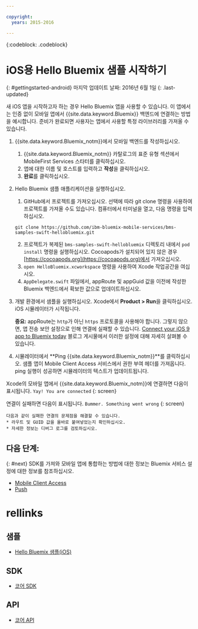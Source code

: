 ```yaml
---

copyright:
  years: 2015-2016

---
```


<!-- Attribute definitions -->
{:codeblock: .codeblock}

# iOS용 Hello Bluemix 샘플 시작하기
{: #gettingstarted-android}
마지막 업데이트 날짜: 2016년 6월 1일
{: .last-updated}  

새 iOS 앱을 시작하고자 하는 경우 Hello Bluemix 앱을 사용할 수 있습니다. 이 앱에서는 인증 없이 모바일 앱에서 {{site.data.keyword.Bluemix}} 백엔드에 연결하는 방법을 예시합니다. 준비가 완료되면 사용자는 앱에서 사용할 특정 라이브러리를 가져올 수 있습니다.

1. {{site.data.keyword.Bluemix_notm}}에서 모바일 백엔드를 작성하십시오.
    1. {{site.data.keyword.Bluemix_notm}} 카탈로그의 표준 유형 섹션에서 MobileFirst Services 스타터를 클릭하십시오.
    2. 앱에 대한 이름 및 호스트를 입력하고 **작성**을 클릭하십시오.
    3. **완료**를 클릭하십시오.
2. Hello Bluemix 샘플 애플리케이션을 실행하십시오.
	1. GitHub에서 프로젝트를 가져오십시오. 선택에 따라 git clone 명령을 사용하여 프로젝트를 가져올 수도 있습니다. 컴퓨터에서 터미널을 열고, 다음 명령을 입력하십시오.
    ```
    git clone https://github.com/ibm-bluemix-mobile-services/bms-samples-swift-hellobluemix.git
    ```
	2. 프로젝트가 복제된 `bms-samples-swift-hellobluemix` 디렉토리 내에서 `pod install` 명령을 실행하십시오. Cocoapods가 설치되어 있지 않은 경우 [https://cocoapods.org](https://cocoapods.org)에서 가져오십시오.
	3. `open HelloBluemix.xcworkspace` 명령을 사용하여 Xcode 작업공간을 여십시오.
	4. `AppDelegate.swift` 파일에서, appRoute 및 appGuid 값을 이전에 작성한 Bluemix 백엔드에서 확보한 값으로 업데이트하십시오.

3. 개발 환경에서 샘플을 실행하십시오. Xcode에서 **Product &gt; Run**을 클릭하십시오. iOS 시뮬레이터가 시작됩니다.

	**중요:** appRoute는 `http`가 아닌 `https` 프로토콜을 사용해야 합니다. 그렇지 않으면, 앱 전송 보안 설정으로 인해 연결에 실패할 수 있습니다. [Connect your iOS 9 app to Bluemix today](https://developer.ibm.com/bluemix/2015/09/16/connect-your-ios-9-app-to-bluemix/) 블로그 게시물에서 이러한 설정에 대해 자세히 살펴볼 수 있습니다.
	
4. 시뮬레이터에서 **Ping {{site.data.keyword.Bluemix_notm}}**를 클릭하십시오. 샘플 앱이 Mobile Client Access 서비스에서 권한 부여 헤더를 가져옵니다. ping 실행이 성공하면 시뮬레이터의 텍스트가 업데이트됩니다.

  Xcode의 모바일 앱에서 {{site.data.keyword.Bluemix_notm}}에 연결하면 다음이 표시됩니다.
  `Yay! You are connected`
  {: screen}

  <!--
  ![Hello World application successfully connected to {{site.data.keyword.Bluemix_notm}}](images/yayconnected.jpg "Figure 1. Hello World application successfully connected to Bluemix")
-->

  연결이 실패하면 다음이 표시됩니다.
  `Bummer. Something went wrong`
  {: screen}

 <!--
  ![Hello World application not connected to Bluemix](images/bummer_android.jpg "Figure 2. Hello World application not connected to Bluemix")
  -->

	다음과 같이 실패한 연결의 문제점을 해결할 수 있습니다. 
	* 라우트 및 GUID 값을 올바로 붙여넣었는지 확인하십시오.
	* 자세한 정보는 디버그 로그를 검토하십시오. 


## 다음 단계:
{: #next}
SDK를 가져와 모바일 앱에 통합하는 방법에 대한 정보는 Bluemix 서비스 설정에 대한 정보를 참조하십시오.
   * [Mobile Client Access](../../services/mobileaccess/index.html)
   * [Push](../../services/mobilepush/index.html)

# rellinks

## 샘플
   * [Hello Bluemix 샘플(iOS)](https://github.com/ibm-bluemix-mobile-services/bms-samples-swift-hellobluemix)

## SDK
   * [코어 SDK](https://github.com/ibm-bluemix-mobile-services/bms-clientsdk-android-core)

## API
   * [코어 API](https://www.{DomainName}/docs/api/content/api/mobilefirst/android/core-api-doc/overview-summary.html)

